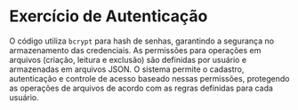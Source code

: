 # Exercício de Autenticação 
O código utiliza `bcrypt` para hash de senhas, garantindo a segurança no armazenamento das credenciais. As permissões para operações em arquivos (criação, leitura e exclusão) são definidas por usuário e armazenadas em arquivos JSON. O sistema permite o cadastro, autenticação e controle de acesso baseado nessas permissões, protegendo as operações de arquivos de acordo com as regras definidas para cada usuário.
